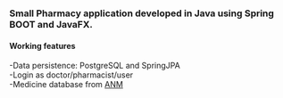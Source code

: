 <h3>Small Pharmacy application developed in Java using Spring BOOT and JavaFX.</h3>

<h4>Working features</h4>
-Data persistence: PostgreSQL and SpringJPA <br>
-Login as doctor/pharmacist/user <br>
-Medicine database from <a href="https://www.anm.ro/nomenclator/medicamente">ANM</a>
